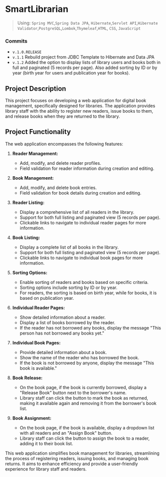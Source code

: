 
# SmartLibrarian
>Using: `Spring MVC`,`Spring Data JPA`, `Hibernate`,`Servlet API`,`Hibernate Validator`,`PostgreSQL`,`Lombok`,`Thymeleaf`,`HTML`, `CSS`, `JavaScript` 

### Commits
- `v.1.0.RELEASE` 
- `v.1.1` Rebuild project from JDBC Template to Hibernate and Data JPA
- `v.1.2` Added the option to display lists of library users and books both in full and paginated (5 records per page). Also added sorting by ID or by year (birth year for users and publication year for books).
## Project Description

This project focuses on developing a web application for digital book management, specifically designed for libraries. The application provides library staff with the ability to register new readers, issue books to them, and release books when they are returned to the library.

## Project Functionality

The web application encompasses the following features:

1. **Reader Management:**
    - Add, modify, and delete reader profiles.
    - Field validation for reader information during creation and editing.

2. **Book Management:**
    - Add, modify, and delete book entries.
    - Field validation for book details during creation and editing.

3. **Reader Listing:**
    - Display a comprehensive list of all readers in the library.
    - Support for both full listing and paginated view (5 records per page).
    - Clickable links to navigate to individual reader pages for more information.

4. **Book Listing:**
    - Display a complete list of all books in the library.
    - Support for both full listing and paginated view (5 records per page).
    - Clickable links to navigate to individual book pages for more information.

5. **Sorting Options:**
   - Enable sorting of readers and books based on specific criteria.
   - Sorting options include sorting by ID or by year.
   - For readers, the sorting is based on birth year, while for books, it is based on publication year.

6. **Individual Reader Pages:**
    - Show detailed information about a reader.
    - Display a list of books borrowed by the reader.
    - If the reader has not borrowed any books, display the message "This person has not borrowed any books yet."

7. **Individual Book Pages:**
    - Provide detailed information about a book.
    - Show the name of the reader who has borrowed the book.
    - If the book is not borrowed by anyone, display the message "This book is available."

8. **Book Release:**
    - On the book page, if the book is currently borrowed, display a "Release Book" button next to the borrower's name.
    - Library staff can click the button to mark the book as returned, making it available again and removing it from the borrower's book list.

9. **Book Assignment:**
    - On the book page, if the book is available, display a dropdown list with all readers and an "Assign Book" button.
    - Library staff can click the button to assign the book to a reader, adding it to their book list.

This web application simplifies book management for libraries, streamlining the process of registering readers, issuing books, and managing book returns. It aims to enhance efficiency and provide a user-friendly experience for library staff and readers.
